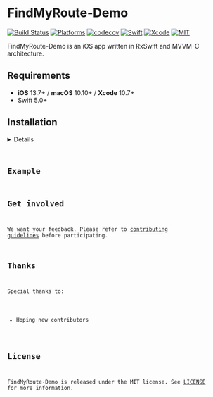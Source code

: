 # FindMyRoute-Demo
[![Build Status](https://github.com/asam139/FindMyRoute-Demo/workflows/FindMyRoute-Demo/badge.svg?branch=master)](https://github.com/asam139/FindMyRoute-Demo/actions)
[![Platforms](https://img.shields.io/badge/platforms-iOS-lightgrey.svg)](https://github.com/asam139/FindMyRoute-Demo)
[![codecov](https://codecov.io/gh/asam139/FindMyRoute-Demo/branch/master/graph/badge.svg)](https://codecov.io/gh/asam139/FindMyRoute-Demo)
[![Swift](https://img.shields.io/badge/Swift-5.0-orange.svg)](https://swift.org)
[![Xcode](https://img.shields.io/badge/Xcode-11.7-blue.svg)](https://developer.apple.com/xcode)
[![MIT](https://img.shields.io/badge/License-MIT-red.svg)](https://opensource.org/licenses/MIT)

FindMyRoute-Demo is an iOS app written in RxSwift and MVVM-C architecture.

## Requirements

- **iOS** 13.7+ / **macOS** 10.10+ / **Xcode** 10.7+
- Swift 5.0+

## Installation

<details>
</br>
<pre><code class="ruby language-ruby">
bundle exec update
bundle exec install
bundle exec pod update
bundle exec pod install
</pre>
</details>

## Example


## Get involved

We want your feedback.
Please refer to [contributing guidelines](https://github.com/asam139/FindMyRoute-Demo/tree/master/CONTRIBUTING.md) before participating.

## Thanks

Special thanks to:

- Hoping new contributors

## License

FindMyRoute-Demo is released under the MIT license. See [LICENSE](https://github.com/asam139/FindMyRoute-Demo/blob/master/LICENSE) for more information.
